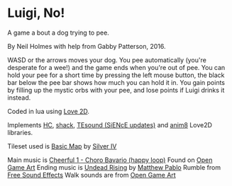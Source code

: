 # Luigi, No!

A game a bout a dog trying to pee.

By Neil Holmes with help from Gabby Patterson, 2016.

WASD or the arrows moves your dog. You pee automatically (you're desperate for a wee!) and the game ends when you're out of pee.
You can hold your pee for a short time by pressing the left mouse button, the black bar below the pee bar shows how much you can hold it in.
You gain points by filling up the mystic orbs with your pee, and lose points if Luigi drinks it instead.

Coded in lua using [Love 2D](https://love2d.org/).

Implements [HC](https://github.com/vrld/HC), [shack](https://github.com/Ulydev/shack), [TEsound (SiENcE updates)](https://github.com/SiENcE/love2d_gametemplate/blob/master/lib/TEsound.lua) and [anim8](https://github.com/kikito/anim8) Love2D libraries.

Tileset used is [Basic Map](http://opengameart.org/content/basic-map-32x32-by-silver-iv) by [Silver IV](http://opengameart.org/users/silver-iv])

Main music is [Cheerful 1 - Choro Bavario (happy loop)](http://opengameart.org/content/cheerful-1-choro-bavario-happy-loop) Found on [Open Game Art](opengameart.org)
Ending music is [Undead Rising](http://opengameart.org/content/undead-rising) by [Matthew Pablo](http://www.matthewpablo.com/)
Rumble from [Free Sound Effects](https://www.freesoundeffects.com)
Walk sounds are from [Open Game Art](http://opengameart.org/content/different-steps-on-wood-stone-leaves-gravel-and-mud)
